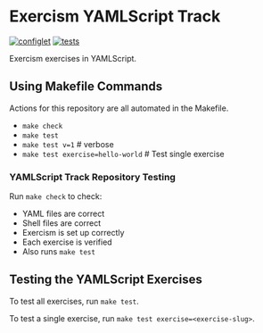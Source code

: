 Exercism YAMLScript Track
=========================

[![configlet](
https://github.com/exercism/yamlscript/workflows/configlet/badge.svg)](
https://github.com/exercism/yamlscript/actions?query=workflow%3Aconfiglet)
[![tests](
https://github.com/exercism/yamlscript/workflows/test/badge.svg)](
https://github.com/exercism/yamlscript/actions?query=workflow%3Atest)

Exercism exercises in YAMLScript.


## Using Makefile Commands

Actions for this repository are all automated in the Makefile.

* `make check`
* `make test`
* `make test v=1`  # verbose
* `make test exercise=hello-world`  # Test single exercise


### YAMLScript Track Repository Testing

Run `make check` to check:

* YAML files are correct
* Shell files are correct
* Exercism is set up correctly
* Each exercise is verified
* Also runs `make test`


## Testing the YAMLScript Exercises

To test all exercises, run `make test`.

To test a single exercise, run `make test exercise=<exercise-slug>`.
